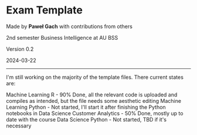 # Exam Template

Made by **Paweł Gach** with contributions from others

2nd semester Business Intelligence at AU BSS

Version 0.2

2024-03-22

------------------------------------------------------------------------

I'm still working on the majority of the template files. There current states are:

Machine Learning R - 90% Done, all the relevant code is uploaded and compiles as intended, but the file needs some aesthetic editing
Machine Learning Python - Not started, I'll start it after finishing the Python notebooks in Data Science
Customer Analytics - 50% Done, mostly up to date with the course
Data Science Python - Not started, TBD if it's necessary
